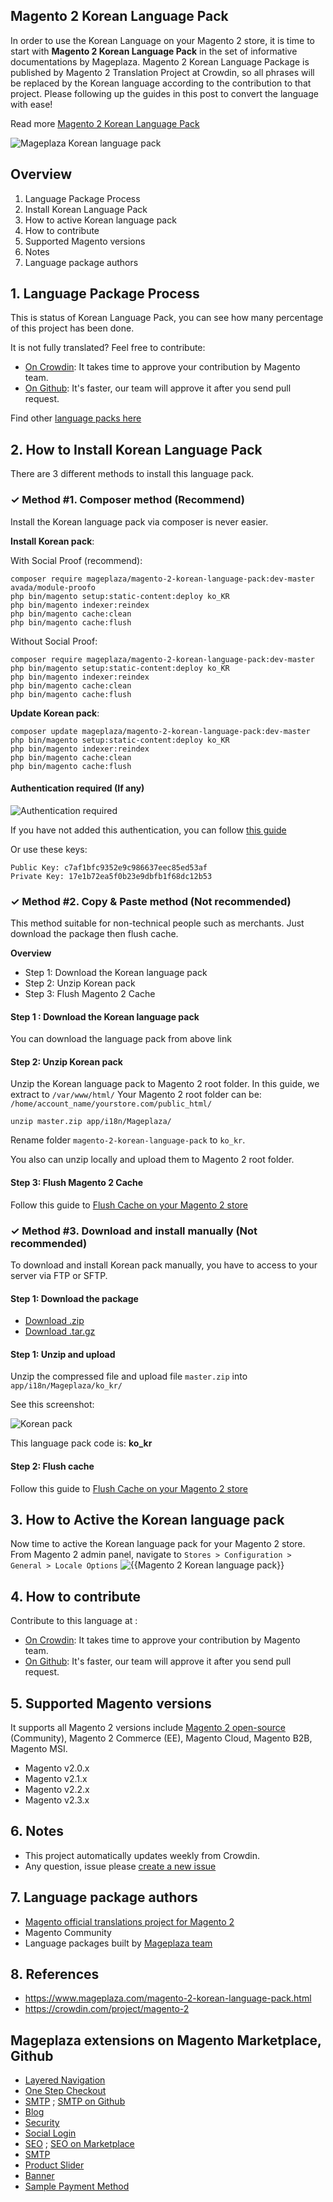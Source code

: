 ## Magento 2 Korean Language Pack

In order to use the Korean Language on your Magento 2 store, it is time to start with **Magento 2 Korean Language Pack** in the set of informative documentations by Mageplaza. Magento 2 Korean Language Package is published by Magento 2 Translation Project at Crowdin, so all phrases will be replaced by the Korean language according to the contribution to that project. Please following up the guides in this post to convert the language with ease!

Read more [Magento 2 Korean Language Pack](https://www.mageplaza.com/magento-2-korean-language-pack.html)

![Mageplaza Korean language pack](https://cdn3.mageplaza.com/media/general/qjWPj1W.png)

## Overview

1. Language Package Process
2. Install Korean Language Pack
3. How to active Korean language pack
4. How to contribute
5. Supported Magento versions
6. Notes
7. Language package authors

## 1. Language Package Process

This is status of Korean Language Pack, you can see how many percentage of this project has been done.

It is not fully translated? Feel free to contribute:
- [On Crowdin](https://crowdin.com/project/magento-2): It takes time to approve your contribution by Magento team.
- [On Github](https://github.com/mageplaza/magento-2-korean-language-pack/blob/master/HOW-TO-CONTRIBUTE.md): It's faster, our team will approve it after you send pull request.


Find other [language packs here](https://www.mageplaza.com/kb/magento-2-language-pack/)

## 2. How to Install Korean Language Pack

There are 3 different methods to install this language pack.

### ✓ Method #1. Composer method (Recommend)
Install the Korean language pack via composer is never easier.

**Install Korean pack**:

With Social Proof (recommend):

```
composer require mageplaza/magento-2-korean-language-pack:dev-master avada/module-proofo
php bin/magento setup:static-content:deploy ko_KR
php bin/magento indexer:reindex
php bin/magento cache:clean
php bin/magento cache:flush
```

Without Social Proof:

```
composer require mageplaza/magento-2-korean-language-pack:dev-master
php bin/magento setup:static-content:deploy ko_KR
php bin/magento indexer:reindex
php bin/magento cache:clean
php bin/magento cache:flush
```


**Update  Korean pack**:

```
composer update mageplaza/magento-2-korean-language-pack:dev-master
php bin/magento setup:static-content:deploy ko_KR
php bin/magento indexer:reindex
php bin/magento cache:clean
php bin/magento cache:flush

```

#### Authentication required (If any)

![Authentication required](https://cdn.mageplaza.com/media/general/dmryiPk.png)

If you have not added this authentication, you can follow [this guide](http://devdocs.magento.com/guides/v2.0/install-gde/prereq/connect-auth.html)

Or use these keys:

```
Public Key: c7af1bfc9352e9c986637eec85ed53af
Private Key: 17e1b72ea5f0b23e9dbfb1f68dc12b53
```



### ✓ Method #2. Copy & Paste method (Not recommended)

This method suitable for non-technical people such as merchants. Just download the package then flush cache.

**Overview**

- Step 1: Download the Korean language pack
- Step 2: Unzip Korean pack
- Step 3: Flush Magento 2 Cache

#### Step 1 : Download the Korean language pack

You can download the language pack from above link

#### Step 2: Unzip Korean pack

Unzip the Korean language pack to Magento 2 root folder. In this guide, we extract to `/var/www/html/`
Your Magento 2 root folder can be: `/home/account_name/yourstore.com/public_html/`

```
unzip master.zip app/i18n/Mageplaza/
```

Rename folder `magento-2-korean-language-pack` to `ko_kr`.


You also can unzip locally and upload them to Magento 2 root folder.

#### Step 3: Flush Magento 2 Cache

Follow this guide to [Flush Cache on your Magento 2 store](https://www.mageplaza.com/kb/how-flush-enable-disable-cache.html)


### ✓ Method #3. Download and install manually (Not recommended)

To download and install Korean pack manually, you have to access to your server via FTP or SFTP.

#### Step 1: Download the package

- [Download .zip](https://github.com/mageplaza/magento-2-korean-language-pack/archive/master.zip)
- [Download .tar.gz](https://github.com/mageplaza/magento-2-korean-language-pack/tarball/master)

#### Step 1: Unzip and upload

Unzip the compressed file and upload file `master.zip` into `app/i18n/Mageplaza/ko_kr/`

See this screenshot:

![Korean pack](https://cdn3.mageplaza.com/media/general/language-pack.png)

This language pack code is: **ko_kr**

#### Step 2: Flush cache

Follow this guide to [Flush Cache on your Magento 2 store](https://www.mageplaza.com/kb/how-flush-enable-disable-cache.html)


## 3. How to Active the Korean language pack 

Now time to active the Korean language pack for your Magento 2 store. From Magento 2 admin panel, navigate to `Stores > Configuration > General > Locale Options`
![{{Magento 2 Korean language pack}}](https://cdn.mageplaza.com/media/general/aPSUA0l.png)


## 4. How to contribute

Contribute to this language at :
- [On Crowdin](https://crowdin.com/project/magento-2): It takes time to approve your contribution by Magento team.
- [On Github](https://github.com/mageplaza/magento-2-korean-language-pack/blob/master/HOW-TO-CONTRIBUTE.md): It's faster, our team will approve it after you send pull request.


## 5. Supported Magento versions

It supports all Magento 2 versions include [Magento 2 open-source](https://www.mageplaza.com/download-magento/) (Community), Magento 2 Commerce (EE), Magento Cloud, Magento B2B, Magento MSI.


- Magento v2.0.x
- Magento v2.1.x
- Magento v2.2.x
- Magento v2.3.x



## 6. Notes 

- This project automatically updates weekly from Crowdin.
- Any question, issue please [create a new issue](https://github.com/mageplaza/magento-2-korean-language-pack/issues/new)

## 7. Language package authors

- [Magento official translations project for Magento 2](https://crowdin.com/project/magento-2)
- Magento Community
- Language packages built by [Mageplaza team](https://www.mageplaza.com/)


## 8. References 

- https://www.mageplaza.com/magento-2-korean-language-pack.html
- https://crowdin.com/project/magento-2



## Mageplaza extensions on Magento Marketplace, Github


- [Layered Navigation](https://marketplace.magento.com/mageplaza-layered-navigation-m2.html)
- [One Step Checkout](https://marketplace.magento.com/mageplaza-magento-2-one-step-checkout-extension.html)
- [SMTP](https://marketplace.magento.com/mageplaza-module-smtp.html) ; [SMTP on Github](https://github.com/mageplaza/magento-2-smtp)
- [Blog](https://github.com/mageplaza/magento-2-blog)
- [Security](https://marketplace.magento.com/mageplaza-module-security.html)
- [Social Login](https://github.com/mageplaza/magento-2-social-login)
- [SEO](https://github.com/mageplaza/magento-2-seo) ; [SEO on Marketplace](https://marketplace.magento.com/mageplaza-magento-2-seo-extension.html)
- [SMTP](https://github.com/mageplaza/magento-2-smtp)
- [Product Slider](https://github.com/mageplaza/magento-2-product-slider)
- [Banner](https://github.com/mageplaza/magento-2-banner-slider)
- [Sample Payment Method](https://github.com/mageplaza/magento-2-sample-payment-method)



